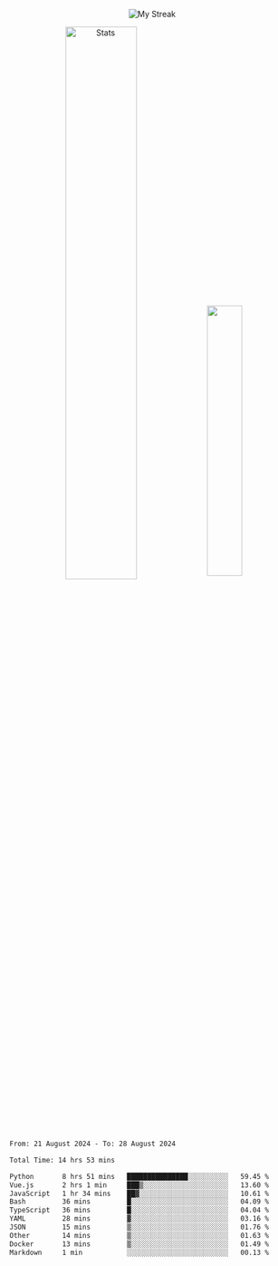 <p align="center">
<picture>
  <source media="(prefers-color-scheme: dark)" srcset="http://github-readme-streak-stats.herokuapp.com?user=semolik&theme=dark&hide_border=true&background=DD272700">
  <img alt="My Streak" src="http://github-readme-streak-stats.herokuapp.com?user=semolik&hide_border=true">
</picture>
</p>
<div align="center">
  <picture>
    <source media="(prefers-color-scheme: dark)" srcset="https://github-readme-stats.vercel.app/api?username=semolik&show_icons=true&bg_color=DD272700&hide_border=true&theme=dark">
        <img alt="Stats" src="https://github-readme-stats.vercel.app/api?username=semolik&show_icons=true&bg_color=DD272700&hide_border=true" width="50%" >
  </picture>
  <sup>
  <picture>
  <source media="(prefers-color-scheme: dark)" srcset="https://github-readme-stats.vercel.app/api/top-langs/?username=semolik&layout=compact&hide_border=true&bg_color=DD272700&theme=dark">
  <img src="https://github-readme-stats.vercel.app/api/top-langs/?username=semolik&layout=compact&hide_border=true" width="35%" />
  </picture>
  </sup>
</div>
<!--START_SECTION:waka-->

```txt
From: 21 August 2024 - To: 28 August 2024

Total Time: 14 hrs 53 mins

Python       8 hrs 51 mins   ███████████████░░░░░░░░░░   59.45 %
Vue.js       2 hrs 1 min     ███▒░░░░░░░░░░░░░░░░░░░░░   13.60 %
JavaScript   1 hr 34 mins    ██▓░░░░░░░░░░░░░░░░░░░░░░   10.61 %
Bash         36 mins         █░░░░░░░░░░░░░░░░░░░░░░░░   04.09 %
TypeScript   36 mins         █░░░░░░░░░░░░░░░░░░░░░░░░   04.04 %
YAML         28 mins         ▓░░░░░░░░░░░░░░░░░░░░░░░░   03.16 %
JSON         15 mins         ▒░░░░░░░░░░░░░░░░░░░░░░░░   01.76 %
Other        14 mins         ▒░░░░░░░░░░░░░░░░░░░░░░░░   01.63 %
Docker       13 mins         ▒░░░░░░░░░░░░░░░░░░░░░░░░   01.49 %
Markdown     1 min           ░░░░░░░░░░░░░░░░░░░░░░░░░   00.13 %
```

<!--END_SECTION:waka-->

